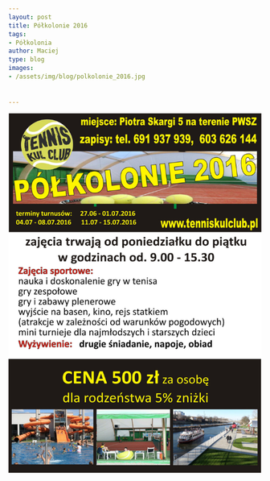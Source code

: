 ```yaml
---
layout: post
title: Półkolonie 2016
tags:
- Półkolonia
author: Maciej
type: blog
images:
- /assets/img/blog/polkolonie_2016.jpg


---
```


<div class="image"><img src="/assets/img/blog/polkolonie_2016.jpg" /></div>